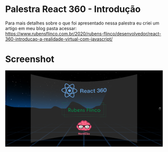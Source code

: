 # Palestra React 360 - Introdução
Para mais detalhes sobre o que foi apresentado nessa palestra eu criei um artigo em meu blog pasta acessar:
https://www.rubensflinco.com.br/2020/rubens-flinco/desenvolvedor/react-360-introducao-a-realidade-virtual-com-javascript/


# Screenshot
<img src="./Screenshot.png"/>

